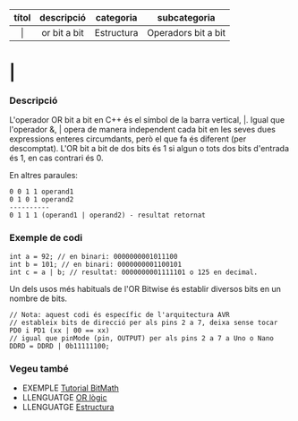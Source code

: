
| títol | descripció   | categoria  | subcategoria        |
| :---: | :----------: | :--------: | :-----------------: |
| \|    | or bit a bit | Estructura | Operadors bit a bit |

# |

### Descripció

L'operador OR bit a bit en C++ és el símbol de la barra vertical, |. Igual que l'operador &, | opera de manera independent cada bit en les seves dues expressions enteres circumdants, però el que fa és diferent (per descomptat). L'OR bit a bit de dos bits és 1 si algun o tots dos bits d'entrada és 1, en cas contrari és 0.

En altres paraules:

```
0 0 1 1 operand1
0 1 0 1 operand2
----------
0 1 1 1 (operand1 | operand2) - resultat retornat
```

### Exemple de codi

```
int a = 92; // en binari: 0000000001011100
int b = 101; // en binari: 0000000001100101
int c = a | b; // resultat: 0000000001111101 o 125 en decimal.
```

Un dels usos més habituals de l'OR Bitwise és establir diversos bits en un nombre de bits.

```
// Nota: aquest codi és específic de l'arquitectura AVR
// estableix bits de direcció per als pins 2 a 7, deixa sense tocar PD0 i PD1 (xx | 00 == xx)
// igual que pinMode (pin, OUTPUT) per als pins 2 a 7 a Uno o Nano
DDRD = DDRD | 0b11111100;
```

### Vegeu també

*  EXEMPLE [Tutorial BitMath](https://www.arduino.cc/playground/Code/BitMath)  
*  LLENGUATGE [OR lògic](../Operadors-booleans/orlogic.md)  
*  LLENGUATGE [Estructura](../Estructura.md)  
